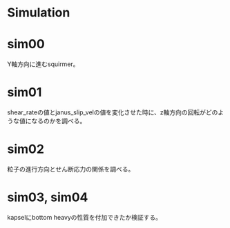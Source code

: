 # Simulation

# sim00
Y軸方向に進むsquirmer。

# sim01
shear_rateの値とjanus_slip_velの値を変化させた時に、z軸方向の回転がどのような値になるのかを調べる。

# sim02
粒子の進行方向とせん断応力の関係を調べる。

# sim03, sim04
kapselにbottom heavyの性質を付加できたか検証する。
